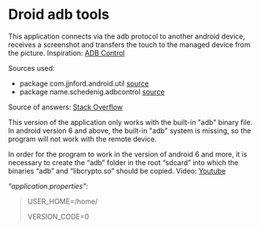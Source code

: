 # Droid adb tools

This application connects via the adb protocol to another android device, receives a screenshot and transfers the touch to the managed device from the picture.
Inspiration: [ADB Control](https://marian.schedenig.name/2014/07/03/remote-control-your-android-phone-through-adb/)</p>
Sources used:</p>
* package com.jjnford.android.util [source](https://github.com/jjNford/android-shell)
* package name.schedenig.adbcontrol [source](https://marian.schedenig.name/2014/07/03/remote-control-your-android-phone-through-adb/)

Source of answers: [Stack Overflow](https://stackoverflow.com/)

This version of the application only works with the built-in "adb" binary file. In android version 6 and above, the built-in "adb" system is missing, so the program will not work with the remote device.

In order for the program to work in the version of android 6 and more, it is necessary to create the “adb” folder in the root “sdcard” into which the binaries “adb” and “libcrypto.so” should be copied.
Video: [Youtube](https://youtu.be/H-ziD5EttN8)

*"application.properties":* 
>USER_HOME=/home/ </p>
>VERSION_CODE=0
